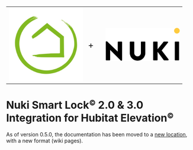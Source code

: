 <table style="width:100%">
  <tr>
    <td style="width: 45%;">
      <img src="https://raw.githubusercontent.com/MAFFPT/Hubitat/master/Nuki%20Smart%20Lock%202.0/icons/Hubitat-logo.jpg" alt="Hubitat" width="200"/>
    </td>
    <td style="width: 10%;"><p style="font-size: x-large;">+</p></td>
    <td style="width: 45%;">
      <img src="https://raw.githubusercontent.com/MAFFPT/Hubitat/master/Nuki%20Smart%20Lock/icons/Nuki-logo.png" alt="Nuki" width="200"/>
    </td>
  </tr>
</table>

# Nuki Smart Lock<small><sup>&copy;</sup></small> 2.0 & 3.0 Integration for Hubitat Elevation<small><sup>&copy;</sup></small>

As of version 0.5.0, the documentation has been moved to a [new location](https://github.com/MAFFPT/Hubitat/wiki), with a new format (wiki pages).

